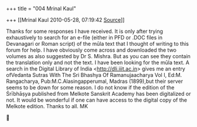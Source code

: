 +++
title = "004 Mrinal Kaul"

+++
[[Mrinal Kaul	2010-05-28, 07:19:42 [Source](https://groups.google.com/g/bvparishat/c/glqrOx8TUJU)]]



Thanks for some responses I have received. It is only after trying exhaustively to search for an e-file (either in PFD or .DOC files in Devanagari or Roman script) of the mūla text that I thought of writing to this forum for help. I have obviously come across and downloaded the two volumes as also suggested by Dr S. Mishra. But as you can see they contain the translation only and not the text. I have been looking for the mūla text. A search in the Digital Library of India \<<http://dli.iiit.ac.in>\> gives me an entry ofVedanta Sutras With The Sri Bhashya Of Ramanujaacharya Vol I, Ed:M. Rangacharya, Pub:M.C.Alasingapperumal, Madras (1899),but their server seems to be down for some reason. I do not know if the edition of the Śrībhāṣya published from Melkote Sanskrit Academy has been digitalized or not. It would be wonderful if one can have access to the digital copy of the Melkote edition. Thanks to all. MK



